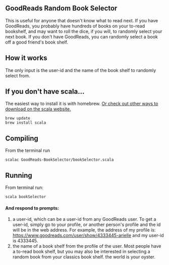 ## GoodReads Random Book Selector
This is useful for anyone that doesn't know what to read next. If you have GoodReads, you probably have hundreds of books on your to-read bookshelf, and may want to roll the dice, if you will, to randomly select your next book. If you don't have GoodReads, you can randomly select a book off a good friend's book shelf.

## How it works
The only input is the user-id and the name of the book shelf to randomly select from.

## If you don't have scala...
The easiest way to install it is with homebrew. [Or check out other ways to download on the scala website.](https://www.scala-lang.org/download/)
```
brew update
brew install scala
```

## Compiling
From the terminal run
``` 
scalac GoodReads-BookSelector/bookSelector.scala
```

## Running
From terminal run:
```
scala bookSelector
``` 
#### And respond to prompts:
1) a user-id, which can be a user-id from any GoodReads user. To get a user-id, simply go to your profile, or another person's profile and the id will be in the web address. 
For example, the address of my profile is: https://www.goodreads.com/user/show/4333445-arielle and my user-id is 4333445.
2) the name of a book shelf from the profile of the user. Most people have a to-read book shelf, but you may also be interested in selecting a random book from your classics book shelf. the world is your oyster.